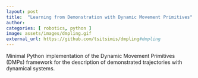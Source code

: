 ```yaml
---
layout: post
title:  "Learning from Demonstration with Dynamic Movement Primitives"
author: 
categories: [ robotics, python ]
image: assets/images/dmpling.gif
external_url: https://github.com/tsitsimis/dmpling#dmpling
---
```

Minimal Python implementation of the Dynamic Movement Primitives (DMPs) framework for the description of demonstrated trajectories with dynamical systems.
